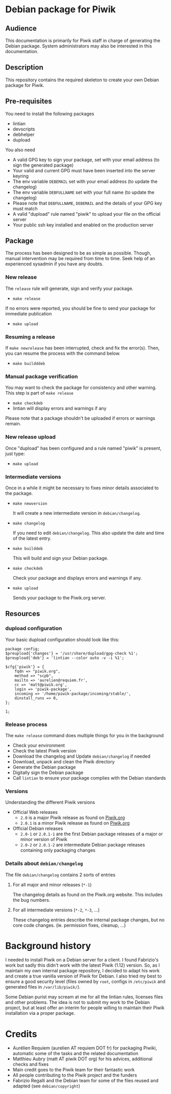 # Debian package for Piwik

## Audience

This documentation is primarily for Piwik staff in charge of generating the Debian package. System administrators may also be interested in this documentation.

## Description

This repository contains the required skeleton to create your own Debian package for Piwik.

## Pre-requisites

You need to install the following packages

  * lintian
  * devscripts
  * debhelper
  * dupload

You also need

  * A valid GPG key to sign your package, set with your email address (to sign the generated package)
  * Your valid and current GPG must have been inserted into the server keyring
  * The env variable ``DEBEMAIL`` set with your email address (to update the changelog)
  * The env variable ``DEBFULLNAME`` set with your full name (to update the changelog)
  * Please note that ``DEBFULLNAME``, ``DEBEMAIL`` and the details of your GPG key must match
  * A valid "dupload" rule named "piwik" to upload your file on the official server
  * Your public ssh key installed and enabled on the production server

## Package

The process has been designed to be as simple as possible. Though, manual intervention may be required from time to time. Seek help of an experienced sysadmin if you have any doubts.

### New release

The ``release`` rule will generate, sign and verify your package.

  * ``make release``

If no errors were reported, you should be fine to send your package for immediate publication

  * ``make upload``

### Resuming a release

If ``make newrelease`` has been interrupted, check and fix the error(s). Then, you can resume the process with the command below.

  * ``make buildddeb``

### Manual package verification

You may want to check the package for consistency and other warning. This step is part of ``make release``

  * ``make checkdeb``
  * lintian will display errors and warnings if any

Please note that a package shouldn't be uploaded if errors or warnings remain.

### New release upload

Once "dupload" has been configured and a rule named "piwik" is present, just type:

  * ``make upload``

### Intermediate versions

Once in a while it might be necessary to fixes minor details associated to the package.

  * ``make newversion``

    It will create a new intermediate version in ``debian/changelog``.

  * ``make changelog``

    If you need to edit ``debian/changelog``. This also update the date and time of the latest entry.

  * ``make builddeb``

    This will build and sign your Debian package.

  * ``make checkdeb``

    Check your package and displays errors and warnings if any.

  * ``make upload``

    Sends your package to the Piwik.org server.

## Resources

### dupload configuration

Your basic dupload configuration should look like this:

	package config;
	$preupload{'changes'} = '/usr/share/dupload/gpg-check %1';
	$preupload{'deb'} = 'lintian --color auto -v -i %1';

	$cfg{'piwik'} = {
		fqdn => "piwik.org",
		method => "scpb",
		mailto => 'aurelien@requiem.fr',
		cc => 'matt@piwik.org',
		login => 'piwik-package',
		incoming => '/home/piwik-package/incoming/stable/',
		dinstall_runs => 0,
	};

	1;

### Release process

The ``make release`` command does multiple things for you in the background

  * Check your environment
  * Check the latest Piwik version
  * Download the changelog and Update ``debian/changelog`` if needed
  * Download, unpack and clean the Piwik directory
  * Generate the Debian package
  * Digitally sign the Debian package
  * Call ``lintian`` to ensure your package complies with the Debian standards

### Versions

Understanding the different Piwik versions

  * Official Web releases
    * ``2.0`` is a major Piwik release as found on [Piwik.org](http://piwik.org)
    * ``2.0.1`` is a minor Piwik release as found on [Piwik.org](http://piwik.org)
  * Official Debian releases
    * ``2.0-1`` or ``2.0.1-1`` are the first Debian package releases of a major or minor version of Piwik
    * ``2.0-2`` or ``2.0.1-2`` are intermediate Debian package releases containing only packaging changes


### Details about ``debian/changelog``

The file ``debian/changelog`` contains 2 sorts of entries

  1. For all major and minor releases (``*-1``)

     The changelog details as found on the Piwik.org website. This includes the bug numbers.

  2. For all intermediate versions (``*-2``, ``*-3``, ...)

     These changelog entries describe the internal package changes, but no core code changes. (ie. permission fixes, cleanup, ...)

# Background history

I needed to install Piwik on a Debian server for a client. I found Fabrizio's work but sadly this didn't work with the latest Piwik (1.12) version. So, as I maintain my own internal package repository, I decided to adapt his work and create a true vanilla version of Piwik for Debian. I also tried my best to ensure a good security level (files owned by ``root``, configs in ``/etc/piwik`` and generated files in ``/var/lib/piwik/``).

Some Debian purist may scream at me for all the lintian rules, licenses files and other problems. The idea is not to submit my work to the Debian project, but at least offer an interim for people willing to maintain their Piwik installation via a proper package.

# Credits

  * Aur&eacute;lien Requiem (aurelien AT requiem DOT fr) for packaging Piwiki, automatic some of the tasks and the related documentation
  * Matthieu Aubry (matt AT piwik DOT org) for his advices, additional checks and fixes
  * Main credit goes to the Piwik team for their fantastic work
  * All people contributing to the Piwik project and the funders
  * Fabrizio Regalli and the Debian team for some of the files reused and adapted (see ``debian/copyright``)

